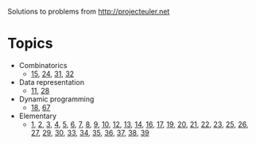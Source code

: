 Solutions to problems from http://projecteuler.net

# Topics

* Combinatorics
  * [15](https://projecteuler.net/problem=15),
    [24](https://projecteuler.net/problem=24),
    [31](https://projecteuler.net/problem=31),
    [32](https://projecteuler.net/problem=32)
* Data representation
  * [11](https://projecteuler.net/problem=11),
    [28](https://projecteuler.net/problem=28)
* Dynamic programming
  * [18](https://projecteuler.net/problem=18),
    [67](https://projecteuler.net/problem=67)
* Elementary
  * [1](https://projecteuler.net/problem=1),
    [2](https://projecteuler.net/problem=2),
    [3](https://projecteuler.net/problem=3),
    [4](https://projecteuler.net/problem=4),
    [5](https://projecteuler.net/problem=5),
    [6](https://projecteuler.net/problem=6),
    [7](https://projecteuler.net/problem=7),
    [8](https://projecteuler.net/problem=8),
    [9](https://projecteuler.net/problem=9),
    [10](https://projecteuler.net/problem=10),
    [12](https://projecteuler.net/problem=12),
    [13](https://projecteuler.net/problem=13),
    [14](https://projecteuler.net/problem=14),
    [16](https://projecteuler.net/problem=16),
    [17](https://projecteuler.net/problem=17),
    [19](https://projecteuler.net/problem=19),
    [20](https://projecteuler.net/problem=20),
    [21](https://projecteuler.net/problem=21),
    [22](https://projecteuler.net/problem=22),
    [23](https://projecteuler.net/problem=23),
    [25](https://projecteuler.net/problem=25),
    [26](https://projecteuler.net/problem=26),
    [27](https://projecteuler.net/problem=27),
    [29](https://projecteuler.net/problem=29),
    [30](https://projecteuler.net/problem=30),
    [33](https://projecteuler.net/problem=33),
    [34](https://projecteuler.net/problem=34),
    [35](https://projecteuler.net/problem=35),
    [36](https://projecteuler.net/problem=36),
    [37](https://projecteuler.net/problem=37),
    [38](https://projecteuler.net/problem=38),
    [39](https://projecteuler.net/problem=39)
